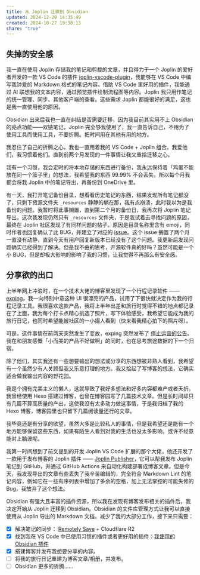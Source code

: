 ```yaml
---
title: 从 Joplin 迁移到 Obsidian
updated: 2024-12-20 14:35:49
created: 2024-10-27 19:38:13
share: "true"
---
```


## 失掉的安全感

我一直在使用 Joplin 存储我的笔记和剪裁的文章，并且得力于一个 Joplin 的爱好者开发的一款 VS Code 的插件 [joplin-vscode-plugin](https://marketplace.visualstudio.com/items?itemName=rxliuli.joplin-vscode-plugin)，我能够在 VS Code 中编写我钟爱的 Markdown 格式的笔记内容。借助 VS Code 里好用的插件，我能通过 AI 联想我的文本内容，通过预览插件绘制流程图等内容。Joplin 我只用作笔记的统一管理、同步、其他客户端的查看。这些需求 Joplin 都能很好的满足，这也是我一直使用他的原因。

Obsidian 出来后我也一直在纠结是否需要迁移，因为我目前其实用不上 Obsidian 的亮点功能——双链笔记，Joplin 完全够我使用了，我一直告诉自己，不用为了使用工具而使用工具，不要折腾。把时间用在其他有用的地方。

我忍住了自己的折腾之心，我也一直用着我的 VS Code + Joplin 组合。我爱他们，我习惯着他们。直到前两个月发现的一件事情让我又重拾迁移之心。

我有一个习惯，我会定时的将本地存储的东西进行备份，我永远保持着「鸡蛋不能放在同一个篮子里」的想法，我希望我的东西 99.99% 不会丢失。所以每个月我都会将我 Joplin 中的笔记导出，再备份到 OneDrive 里。

有一天，我打开笔记备份目录，想看看历史笔记的东西，结果发现所有笔记都没了，只剩下资源文件夹 `_resources` 静静的躺在那，我有点崩溃，此时我以为是我备份的问题。我暂时将此事搁置，直到第二个月的备份日，我再次将 Joplin 笔记导出，这次我发现仍然只有 `_resources` 文件夹，于是我试着去寻找问题的原因，最终在 Joplin 社区发现了有同样问题的帖子。原因是目录名称里含有 emoji，同时作者也回复确认了此 BUG，并建立了对应的 [issue](https://github.com/laurent22/joplin/issues/11110)。这个 issue 搁置了两个月一直没有动静，直到今天有用户回复新版本已经没有了这个问题。我更新后发现问题确实已经得到了解决。但是我不由的思考，开源软件真的好吗？虽然可能是一个小 BUG，但是却极大影响的影响了我的习惯，让我觉得不再那么有安全感。

## 分享欲的出口

上半年网上冲浪时，在一个技术大佬的博客里发现了一个行程记录软件 —— [exping](https://exping.world/)，我一向特别中意这种 UI 很漂亮的产品，试用了下很快就决定作为我的行程记录工具。我很喜欢这款产品，我将上半年出差和旅行时觉得不错的地点都记录在了上面，我为每个打卡点精心挑选了照片，写下体验感受，我希望它能成为我的旅行日记，也同时希望能被社区的一小撮人看到（快来看我精心拍下的照片呀）。

可是，这件事情在前两天突然发生了变故，exping 突然发布了 [停止运营的公告](https://exping.world/zh/goodbye)。我在和朋友感慨「小而美的产品不好做啊」的同时，也在思考旅途数据的下一个归宿。

除了他们，其实我还有一些想要输出的想法或分享的东西想被非熟人看到，我希望有一个虽然少有人关顾但我又乐意打理的地方。我又拾起了写博客的想法，它确实适合做我输出内容的野花园。

我是个拥有完美主义的懒人，这就导致了我好多想法和好多内容都难产或者夭折。我曾经使用 Hexo 搭建过博客，也曾在博客园写了几篇技术文章。但是长时间却只有几篇不算高质量的产出，这使我没有太多动力做这事情，于是我归档了我的 Hexo 博客，博客园里也只留下几篇阅读量还行的文章。

我毕竟还是有分享的欲望，虽然大多是比较私人的事情，但是我希望还是能有一个地方能够保留这些东西，如果有陌生人看到对我的生活也没太多影响，或许不经意能对上脑波呢。

我第一时间想到了前文提到的开发 Joplin VS Code 扩展的那个大佬，他还开发了一款用于发布博客的 Joplin 插件 —— [Joplin Publisher](https://joplin-utils.rxliuli.com/zh-CN/joplin-publisher/)，它可以帮我发布 Joplin 笔记到 GitHub，并通过 GitHub Actions 来自动化构建部署成博客文章。但是今天，我发现导出的文章有些丢失了我辛苦编辑的，完全符合 Markdown Lint 的笔记内容，例如它在一些有序列表中增加了多余的空格，加上无法掌控的可能失修的 Bug，我放弃了这个想法。

Obsidian 有强大且丰富的插件资源，所以我在发现有博客发布相关的插件后，我决定开始从 Joplin 迁移到 Obsidian。Obsidian 的文件库管理方式让我可以直接使用从 Joplin 导出的 Markdown 文档，减少了我的大部分工作，接下来只需要：

- [x] 解决笔记的同步： [Remotely Save](https://github.com/remotely-save/remotely-save) + Cloudflare R2
- [x] 找到我在 VS Code 中已使用习惯的插件或者更好用的插件：[我使用的 Obsidian 插件](%E6%88%91%E4%BD%BF%E7%94%A8%E7%9A%84%2520Obsidian%2520%E6%8F%92%E4%BB%B6.md#)
- [x] 搭建博客并发布我想要分享的内容。
- [ ] 将我的旅行日记重建为博客文章/相册，并发布。
- [ ] Obsidian 更多的折腾……
